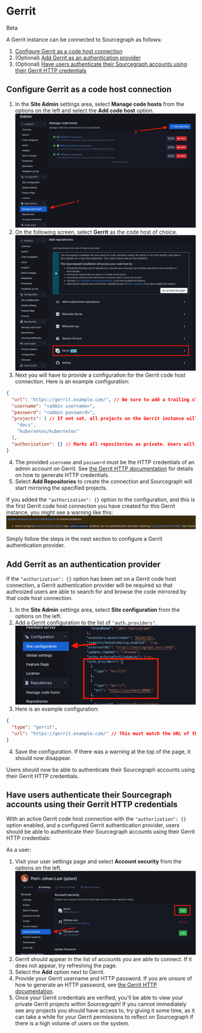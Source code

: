 # Gerrit
<span class="badge badge-beta">Beta</span>

A Gerrit instance can be connected to Sourcegraph as follows:

1. [Configure Gerrit as a code host connection](#configure-gerrit-as-a-code-host-connection)
1. (Optional) [Add Gerrit as an authentication provider](#add-gerrit-as-an-authentication-provider)
1. (Optional) [Have users authenticate their Sourcegraph accounts using their Gerrit HTTP credentials](#have-users-authenticate-their-sourcegraph-accounts-using-their-gerrit-http-credentials)

## Configure Gerrit as a code host connection

1. In the **Site Admin** settings area, select **Manage code hosts** from the options on the left and select the **Add code host** option.
![The Manage code hosts section in the Site Admin settings area.](./manage_code_hosts.png)
2. On the following screen, select **Gerrit** as the code host of choice.
![Gerrit as a code host option in the list](./select_gerrit.png)
3. Next you will have to provide a configuration for the Gerrit code host connection. Here is an example configuration:
```json
{
  "url": "https://gerrit.example.com/", // Be sure to add a trailing slash
  "username": "<admin username>",
  "password": "<admin password>",
  "projects": [ // If not set, all projects on the Gerrit instance will be mirrored
    "docs",
    "kubernetes/kubernetes"
  ],
  "authorization": {} // Marks all repositories as private. Users will be required to present valid Gerrit HTTP credentials in order to view repositories
}
```
4. The provided `username` and `password` must be the HTTP credentials of an admin account on Gerrit. See [the Gerrit HTTP documentation](https://gerrit-documentation.storage.googleapis.com/Documentation/2.14.2/user-upload.html#http) for details on how to generate HTTP credentials.
5. Select **Add Repositories** to create the connection and Sourcegraph will start mirroring the specified projects.

If you added the `"authorization": {}` option to the configuration, and this is the first Gerrit code host connection you have created for this Gerrit instance, you might see a warning like this:
![Warning indicating that an authentication provider is required for a code host connection](./auth_warning.png)

Simply follow the steps in the next section to configure a Gerrit authentication provider.

## Add Gerrit as an authentication provider

If the `"authorization": {}` option has been set on a Gerrit code host connection, a Gerrit authentication provider will be required so that authroized users are able to search for and browse the code mirrored by that code host connection.

1. In the **Site Admin** settings area, select **Site configuration** from the options on the left.
2. Add a Gerrit configuration to the list of `"auth.providers"`.
![Add a Gerrit configuration to the list of configured authentication providers](./gerrit_auth.png)
3. Here is an example configuration:
```json
{
  "type": "gerrit",
  "url": "https://gerrit.example.com/" // This must match the URL of the code host connection. Be sure to add a trailing slash
}
```
4. Save the configuration. If there was a warning at the top of the page, it should now disappear.

Users should now be able to authenticate their Sourcegraph accounts using their Gerrit HTTP credentials.

## Have users authenticate their Sourcegraph accounts using their Gerrit HTTP credentials

With an active Gerrit code host connection with the `"authorization": {}` option enabled, and a configured Gerrit authentication provider, users should be able to authenticate their Sourcegraph accounts using their Gerrit HTTP credentials:

As a user:

1. Visit your user settings page and select **Account security** from the options on the left.
![A user's Account security page](./account_security.png)
1. Gerrit should appear in the list of accounts you are able to connect. If it does not appear, try refreshing the page.
1. Select the **Add** option next to Gerrit.
1. Provide your Gerrit username and HTTP password. If you are unsure of how to generate an HTTP password, see [the Gerrit HTTP documentation](https://gerrit-documentation.storage.googleapis.com/Documentation/2.14.2/user-upload.html#http).
1. Once your Gerrit credentials are verified, you'll be able to view your private Gerrit projects within Sourcegraph! If you cannot immediately see any projects you should have access to, try giving it some time, as it can take a while for your Gerrit permissions to reflect on Sourcegraph if there is a high volume of users on the system.
